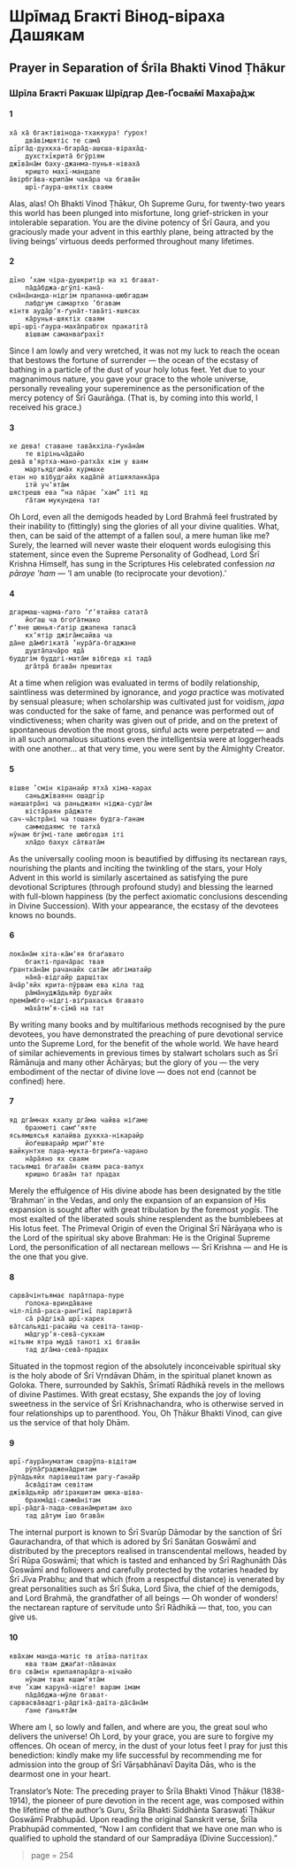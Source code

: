 # Шрīмад Бгакті Вінод-віраха Дашякам

## Prayer in Separation of Śrīla Bhakti Vinod Ṭhākur

### Шрīла Бгакті Ракшак Шрīдгар Дев-Ґосва̄мī Маха̄ра̄дж

#### 1

    ха̄ ха̄ бгактівінода-тхаккура! ґурох!
        два̄вімшятіс те сама̄
    дīрга̄д-духкха-бгара̄д-ашєша-віраха̄д-
        духстхīкрита̄ бгӯріям
    джīва̄на̄м баху-джанма-пунья-ніваха̄
        кришто махī-мандале
    а̄вірбга̄ва-крипа̄м чака̄ра ча бгава̄н
        шрī-ґаура-шяктіх сваям

Alas, alas! Oh Bhakti Vinod Ṭhākur, Oh Supreme Guru, for twenty-two years this world has been plunged into misfortune, long grief-stricken in your intolerable separation. You are the divine potency of Śrī Gaura, and you graciously made your advent in this earthly plane, being attracted by the living beings’ virtuous deeds performed throughout many lifetimes.

#### 2

    дīно ’хам чіра-душкритір на хі бгават-
        па̄да̄бджа-дгӯлі-кана̄- 
    сна̄на̄нанда-нідгім прапанна-шюбгадам
        лабдгум самартхо ’бгавам
    кінтв ауда̄рʼя-ґуна̄т-тава̄ті-яшясах
        ка̄рунья-шяктіх сваям
    шрī-шрī-ґаура-маха̄прабгох пракатіта̄
        вішвам саманваґрахīт

Since I am lowly and very wretched, it was not my luck to reach the ocean that bestows the fortune of surrender — the ocean of the ecstasy of bathing in a particle of the dust of your holy lotus feet. Yet due to your magnanimous nature, you gave your grace to the whole universe, personally revealing your supereminence as the personification of the mercy potency of Śrī Gaurāṅga. (That is, by coming into this world, I received his grace.)

#### 3

    хе дева! ставане тава̄кхіла-ґуна̄на̄м
        те віріньча̄дайо
    дева̄ вʼяртха-мано-ратха̄х кім у ваям
        мартьядгама̄х курмахе
    етан но вібудгайх када̄пй атішяяланка̄ра
        ітй учʼята̄м
    шястрешв ева “на па̄рає ’хам” іті яд
        ґа̄там мукундена тат

Oh Lord, even all the demigods headed by Lord Brahmā feel frustrated by their inability to (fittingly) sing the glories of all your divine qualities. What, then, can be said of the attempt of a fallen soul, a mere human like me? Surely, the learned will never waste their eloquent words eulogising this statement, since even the Supreme Personality of Godhead, Lord Śrī Krishna Himself, has sung in the Scriptures His celebrated confession *na pāraye ’ham* — ‘I am unable (to reciprocate your devotion).’

#### 4

    дгармаш-чарма-ґато ’ґʼятайва сатата̄
        йоґаш ча бгоґа̄тмако
    ґʼяне шюнья-ґатір джапена тапаса̄
        кхʼятір джіга̄мсайва ча
    да̄не да̄мбгіката̄ ’нура̄ґа-бгаджане
        душта̄пача̄ро яда̄
    буддгім буддгі-мата̄м вібгеда хі тада̄
        дга̄тра̄ бгава̄н прешитах

At a time when religion was evaluated in terms of bodily relationship, saintliness was determined by ignorance, and *yoga* practice was motivated by sensual pleasure; when scholarship was cultivated just for voidism, *japa* was conducted for the sake of fame, and penance was performed out of vindictiveness; when charity was given out of pride, and on the pretext of spontaneous devotion the most gross, sinful acts were perpetrated — and in all such anomalous situations even the intelligentsia were at loggerheads with one another... at that very time, you were sent by the Almighty Creator.

#### 5

    вішве ’смін кіранайр ятха̄ хіма-карах
        саньджīваянн ошадгīр
    накшатра̄ні ча раньджаян ніджа-судга̄м
        віста̄раян ра̄джате
    сач-ча̄стра̄ні ча тошаян будга-ґанам
        саммодаямс те татха̄
    нӯнам бгӯмі-тале шюбгодая іті
        хла̄до бахух са̄твата̄м

As the universally cooling moon is beautified by diffusing its nectarean rays, nourishing the plants and inciting the twinkling of the stars, your Holy Advent in this world is similarly ascertained as satisfying the pure devotional Scriptures (through profound study) and blessing the learned with full-blown happiness (by the perfect axiomatic conclusions descending in Divine Succession). With your appearance, the ecstasy of the devotees knows no bounds.

#### 6

    лока̄на̄м хіта-ка̄мʼяя бгаґавато
        бгакті-прача̄рас твая
    ґрантха̄на̄м рачанайх сата̄м абгіматайр
        на̄на̄-відгайр даршітах
    а̄ча̄рʼяйх крита-пӯрвам ева кіла тад
        ра̄ма̄нуджа̄дьяйр будгайх
    према̄мбго-нідгі-віґрахасья бгавато
        ма̄ха̄тмʼя-сīма̄ на тат

By writing many books and by multifarious methods recognised by the pure devotees, you have demonstrated the preaching of pure devotional service unto the Supreme Lord, for the benefit of the whole world. We have heard of similar achievements in previous times by stalwart scholars such as Śrī Rāmānuja and many other Āchāryas; but the glory of you — the very embodiment of the nectar of divine love — does not end (cannot be confined) here.

#### 7

    яд дга̄мнах кхалу дга̄ма чайва ніґаме
        брахметі самґʼяяте
    ясьямшясья калайва духкха-нікарайр
        йоґешварайр мриґʼяте
    вайкунтхе пара-мукта-бгринґа-чарано
        на̄ра̄яно ях сваям
    тасьямші бгаґава̄н сваям раса-вапух
        кришно бгава̄н тат прадах

Merely the effulgence of His divine abode has been designated by the title ‘Brahman’ in the Vedas, and only the expansion of an expansion of His expansion is sought after with great tribulation by the foremost *yogīs*. The most exalted of the liberated souls shine resplendent as the bumblebees at His lotus feet. The Primeval Origin of even the Original Śrī Nārāyaṇa who is the Lord of the spiritual sky above Brahman: He is the Original Supreme Lord, the personification of all nectarean mellows — Śrī Krishna — and He is the one that you give.

#### 8

    сарва̄чінтьямає пара̄тпара-пуре
        ґолока-вринда̄ване
    чіл-лīла̄-раса-ранґінī паріврита̄
        са̄ ра̄дгіка̄ шрī-харех
    ва̄тсальяді-расайш ча севіта-танор-
        ма̄дгурʼя-сева̄-сукхам
    нітьям ятра муда̄ таноті хі бгава̄н
        тад дга̄ма-сева̄-прадах

Situated in the topmost region of the absolutely inconceivable spiritual sky is the holy abode of Śrī Vṛndāvan Dhām, in the spiritual planet known as Goloka. There, surrounded by Sakhīs, Śrīmatī Rādhikā revels in the mellows of divine Pastimes. With great ecstasy, She expands the joy of loving sweetness in the service of Śrī Krishnachandra, who is otherwise served in four relationships up to parenthood. You, Oh Ṭhākur Bhakti Vinod, can give us the service of that holy Dhām.

#### 9

    шрī-ґаура̄нуматам сварӯпа-відітам
        рӯпа̄ґраджена̄дритам
    рӯпа̄дьяйх парівешітам рагу-ґанайр
        а̄сва̄дітам севітам
    джīва̄дьяйр абгіракшитам шюка-шіва-
        брахма̄ді-самма̄нітам
    шрī-ра̄дга̄-пада-севана̄мритам ахо
        тад да̄тум īшо бгава̄н

The internal purport is known to Śrī Svarūp Dāmodar by the sanction of Śrī Gaurachandra, of that which is adored by Śrī Sanātan Goswāmī and distributed by the preceptors realised in transcendental mellows, headed by Śrī Rūpa Goswāmī; that which is tasted and enhanced by Śrī Raghunāth Dās Goswāmī and followers and carefully protected by the votaries headed by Śrī Jīva Prabhu; and that which (from a respectful distance) is venerated by great personalities such as Śrī Śuka, Lord Śiva, the chief of the demigods, and Lord Brahmā, the grandfather of all beings — Oh wonder of wonders! the nectarean rapture of servitude unto Śrī Rādhikā — that, too, you can give us.

#### 10

    ква̄хам манда-матіс тв атīва-патітах
        ква твам джаґат-па̄ванах
    бго сва̄мін крипаяпара̄дга-нічайо
        нӯнам твая кшамʼята̄м
    яче ’хам каруна̄-нідге! варам імам
        па̄да̄бджа-мӯле бгават-
    сарвасва̄вадгі-ра̄дгіка̄-даїта-да̄са̄на̄м
        ґане ґаньята̄м

Where am I, so lowly and fallen, and where are you, the great soul who delivers the universe! Oh Lord, by your grace, you are sure to forgive my offences. Oh ocean of mercy, in the dust of your lotus feet I pray for just this benediction: kindly make my life successful by recommending me for admission into the group of Śrī Vārṣabhānavī Dayita Dās, who is the dearmost one in your heart.

Translator’s  Note: The preceding prayer to Śrīla Bhakti Vinod Ṭhākur (1838-1914), the pioneer of pure devotion in the recent age, was composed within the lifetime of the author’s Guru, Śrīla Bhakti Siddhānta Saraswatī Ṭhākur Goswāmī Prabhupād. Upon reading the original Sanskrit verse, Śrīla Prabhupād commented, “Now I am confident that we have one man who is qualified to uphold the standard of our Sampradāya (Divine Succession).”


> page = 254